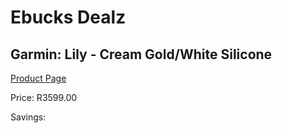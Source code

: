 
# Ebucks Dealz
## Garmin: Lily - Cream Gold/White Silicone
[Product Page](https://www.ebucks.com/web/shop/productSelected.do?prodId=547585981&catId=872270976)

Price: R3599.00

Savings: 


	